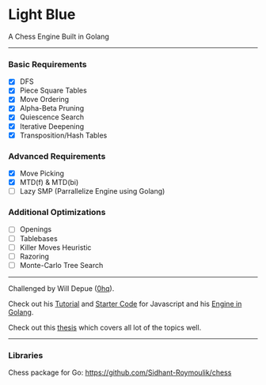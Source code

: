 # Light Blue
A Chess Engine Built in Golang

---

### Basic Requirements

 - [x] DFS
 - [x] Piece Square Tables
 - [x] Move Ordering
 - [x] Alpha-Beta Pruning
 - [x] Quiescence Search
 - [x] Iterative Deepening
 - [x] Transposition/Hash Tables

### Advanced Requirements

 - [x] Move Picking
 - [x] MTD(f) & MTD(bi)
 - [ ] Lazy SMP (Parrallelize Engine using Golang)

### Additional Optimizations

 - [ ] Openings
 - [ ] Tablebases
 - [ ] Killer Moves Heuristic
 - [ ] Razoring
 - [ ] Monte-Carlo Tree Search

---

Challenged by Will Depue ([0hq](https://github.com/0hq)).

Check out his [Tutorial](https://www.chessengines.org/) and [Starter Code](https://github.com/0hq/starter_chess_engine) for Javascript and his [Engine in Golang](https://github.com/0hq/antikythera/tree/main).

Check out this [thesis](https://www.duo.uio.no/bitstream/handle/10852/53769/1/master.pdf) which covers all lot of the topics well.

---

### Libraries 

Chess package for Go: https://github.com/Sidhant-Roymoulik/chess
